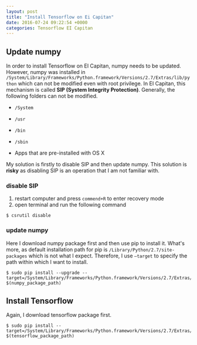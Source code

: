 ```yaml
---
layout: post
title: "Install Tensorflow on Ei Capitan"
date: 2016-07-24 09:22:54 +0000
categories: Tensorflow EI Capitan
---
```


## Update numpy

In order to install Tensorflow on EI Capitan, numpy needs to  be updated. However, numpy was installed in `/System/Library/Frameworks/Python.framework/Versions/2.7/Extras/lib/python` which can not be modified even with root privilege. In EI Capitan, this mechanism is called __SIP (System Integrity Protection)__. Generally, the following folders can not be modified. 

* `/System`


* `/usr`


* `/bin`


* `/sbin`


* Apps that are pre-installed with OS X

My solution is firstly to disable SIP and then update numpy. This solution is __risky__ as disabling SIP is an operation that I am not familiar with.

### disable SIP

1. restart computer and press `commend+R` to enter recovery mode
2. open terminal and run the following command

```shell
$ csrutil disable
```

### update numpy

Here I download numpy package first and then use pip to install it. What's more, as default installation path for pip is `/Library/Python/2.7/site-packages` which is not what I expect. Therefore, I use `—target` to specify the path within which I want to install.

```shell
$ sudo pip install --upgrade --target=/System/Library/Frameworks/Python.framework/Versions/2.7/Extras/lib/python/ $(numpy_package_path)
```

## Install Tensorflow

Again, I download tensorflow package first.

```shell
$ sudo pip install --target=/System/Library/Frameworks/Python.framework/Versions/2.7/Extras/lib/python/ $(tensorflow_package_path)
```

